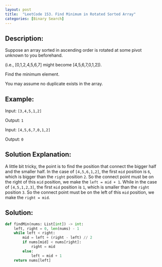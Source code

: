 ```yaml
---
layout: post
title:  "LeetCode 153. Find Minimum in Rotated Sorted Array"
categories: [Binary Search]
---
```

## Description:
Suppose an array sorted in ascending order is rotated at some pivot unknown to you beforehand.

(i.e.,  [0,1,2,4,5,6,7] might become  [4,5,6,7,0,1,2]).

Find the minimum element.

You may assume no duplicate exists in the array.

## Example:
Input: `[3,4,5,1,2]`

Output: `1`

Input: `[4,5,6,7,0,1,2]`

Output: `0`

## Solution Explanation:
A little bit tricky, the point is to find the position that connect the bigger half and the smaller half. In the case of `[4,5,6,1,2]`, the first `mid` position is `6`, which is bigger than the `right` position `2`. So the connect point must be on the right of this `mid` position, we make the `left = mid + 1`. While in the case of `[4,5,1,2,3]`, the first `mid` position is `1`, which is smaller than the `right` position `3`. So the connect point must be on the left of this `mid` position, we make the `right = mid`.

## Solution:
```python
def findMin(nums: List[int]) -> int:
    left, right = 0, len(nums) - 1
    while left < right:
        mid = left + (right - left) // 2
        if nums[mid] < nums[right]:
            right = mid
        else:
            left = mid + 1
    return nums[left]
```
